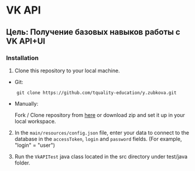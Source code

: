# VK API

## Цель: Получение базовых навыков работы с VK API+UI

### Installation

1. Clone this repository to your local machine.

* Git:
```
    git clone https://github.com/tquality-education/y.zubkova.git
```
* Manually:

    Fork / Clone repository from [here](https://github.com/tquality-education/y.zubkova/tree/task5) or download zip and set
it up in your local workspace.

2. In the `main/resources/config.json` file, enter your data to connect to the database in the `accessToken`, `login` and `password` fields. (For example, "login" = "user")

3. Run the `VkAPITest` java class located in the src directory under test/java folder.

